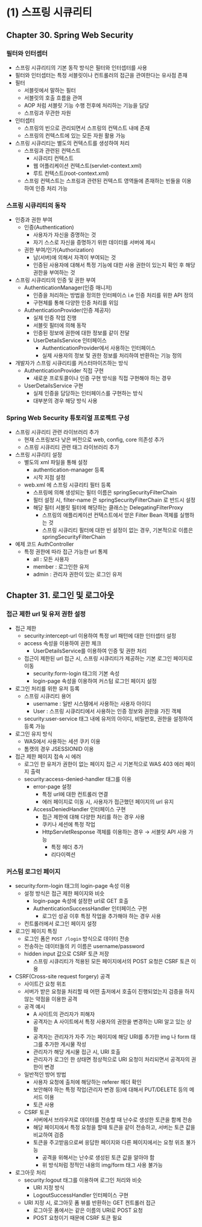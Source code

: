 # (1) 스프링 시큐리티

## Chapter 30. Spring Web Security
### 필터와 인터셉터
* 스프링 시큐리티의 기본 동작 방식은 필터와 인터셉터를 사용
* 필터와 인터셉터는 특정 서블릿이나 컨트롤러의 접근을 관여한다는 유사점 존재
* 필터
  * 서블릿에서 말하는 필터
  * 서블릿의 호출 흐름을 관여
  * AOP 처럼 서블릿 기능 수행 전후에 처리하는 기능을 담당
  * 스프링과 무관한 자원
* 인터셉터
  * 스프링의 빈으로 관리되면서 스프링의 컨텍스트 내에 존재
  * 스프링의 컨텍스트에 있는 모든 자원 활용 가능
* 스프링 시큐리티는 별도의 컨텍스트를 생성하여 처리
  * 스프링과 관련된 컨텍스트
    * 시큐리티 컨텍스트
    * 웹 어플리케이션 컨텍스트(servlet-context.xml)
    * 루트 컨텍스트(root-context.xml)
  * 스프링 컨텍스트는 스프링과 관련된 컨텍스트 영역들에 존재하는 빈들을 이용하여 인증 처리 가능

### 스프링 시큐리티의 동작
* 인증과 권한 부여
  * 인증(Authentication)
    * 사용자가 자신을 증명하는 것
    * 자기 스스로 자신을 증명하기 위한 데이터를 서버에 제시
  * 권한 부여/인가(Authorization)
    * 남(서버)에 의해서 자격이 부여되는 것
    * 인증된 사용자에 대해서 특정 기능에 대한 사용 권한이 있는지 확인 후 해당 권한을 부여하는 것
* 스프링 시큐리티의 인증 및 권한 부여
  * AuthenticationManager(인증 매니저)
    * 인증을 처리하는 방법을 정의한 인터페이스 i.e 인증 처리를 위한 API 정의
    * 구현체를 통해 다양한 인증 처리를 위임
  * AuthenticationProvider(인증 제공자)
    * 실제 인증 작업 진행
    * 서블릿 필터에 의해 동작
    * 인증된 정보에 권한에 대한 정보를 같이 전달
    * UserDetailsService 인터페이스
      * AuthenticationProvider에서 사용하는 인터페이스
      * 실제 사용자의 정보 및 권한 정보를 처리하여 반환하는 기능 정의
* 개발자가 스프링 시큐리티를 커스터마이즈하는 방식
  * AuthenticationProvider 직접 구현
    * 새로운 프로토콜이나 인증 구현 방식을 직접 구현해야 하는 경우
  * UserDetailsService 구현
    * 실제 인증을 담당하는 인터페이스를 구현하는 방식
    * 대부분의 경우 해당 방식 사용

### Spring Web Security 튜토리얼 프로젝트 구성
* 스프링 시큐리티 관련 라이브러리 추가
  * 현재 스프링보다 낮은 버전으로 web, config, core 의존성 추가
  * 스프링 시큐리티 관련 태그 라이브러리 추가
* 스프링 시큐리티 설정
  * 별도의 xml 파일을 통해 설정
    * authentication-manager 등록
    * 시작 지점 설정
  * web.xml 에 스프링 시큐리티 필터 등록
    * 스프링에 의해 생성되는 필터 이름은 springSecurityFilterChain
    * 필터 설정 시, filter-name 은 springSecurityFilterChain 로 반드시 설정
    * 해당 필터 서블릿 필터에 해당하는 클래스는 DelegatingFilterProxy
      * 스프링의 애플리케이션 컨텍스트에서 얻은 Filter Bean 객체를 실행하는 것
      * 스프링 시큐리티 필터에 대한 빈 설정이 없는 경우, 기본적으로 이름은 springSecurityFilterChain
* 예제 코드 AuthController
  * 특정 권한에 따라 접근 가능한 url 통제
    * all : 모든 사용자
    * member : 로그인한 유저
    * admin : 관리자 권한이 있는 로그인 유저


## Chapter 31. 로그인 및 로그아웃
### 접근 제한 url 및 유저 권한 설정
* 접근 제한
  * security:intercept-url 이용하여 특정 url 패턴에 대한 인터셉터 설정
  * access 속성을 이용하여 권한 체크
    * UserDetailsService를 이용하여 인증 및 권한 처리
  * 접근이 제한된 url 접근 시, 스프링 시큐리티가 제공하는 기본 로그인 페이지로 이동
    * security:form-login 태그의 기본 속성
    * login-page 속성을 이용하여 커스텀 로그인 페이지 설정
* 로그인 처리를 위한 유저 등록
  * 스프링 시큐리티 용어
    * username : 일반 시스템에서 사용하는 사용자 아이디
    * User : 스프링 시큐리티에서 사용하는 인증 정보와 권한을 가진 객체
  * security:user-service 태그 내에 유저의 아이디, 비밀번호, 권한을 설정하여 등록 가능
* 로그인 유지 방식
  * WAS에서 사용하는 세션 쿠키 이용
  * 톰캣의 경우 JSESSIONID 이용
* 접근 제한 페이지 접속 시 에러
  * 로그인 한 유저가 권한이 없는 페이지 접근 시 기본적으로 WAS 403 에러 페이지 출력
  * security:access-denied-handler 태그를 이용
    * error-page 설정
      * 특정 url에 대한 컨트롤러 연결
      * 에러 페이지로 이동 시, 사용자가 접근했던 페이지의 url 유지
    * AccessDeniedHandler 인터페이스 구현
      * 접근 제한에 대해 다양한 처리를 하는 경우 사용
      * 쿠키나 세션에 특정 작업
      * HttpServletResponse 객체를 이용하는 경우 &rightarrow; 서블릿 API 사용 가능
        * 특정 헤더 추가
        * 리다이렉션

### 커스텀 로그인 페이지
* security:form-login 태그의 login-page 속성 이용
  * 설정 방식은 접근 제한 페이지와 비슷
    * login-page 속성에 설정한 url로 GET 호출
    * AuthenticationSuccessHandler 인터페이스 구현
      * 로그인 성공 이후 특정 작업을 추가해야 하는 경우 사용
  * 컨트롤러에서 로그인 페이지 설정
* 로그인 페이지 특징
  * 로그인 폼은 `POST /login` 방식으로 데이터 전송
  * 전송하는 데이터들의 키 이름은 username/password
  * hidden input 값으로 CSRF 토큰 저장
    * 스프링 시큐리티가 적용된 모든 페이지에서의 POST 요청은 CSRF 토큰 이용
* CSRF(Cross-site request forgery) 공격
  * 사이트간 요청 위조
  * 서버가 받은 요청을 처리할 때 어떤 출저에서 호출이 진행되었는지 검증을 하지 않는 약점을 이용한 공격
  * 공격 예시
    * A 사이트의 관리자가 피해자
    * 공격자는 A 사이트에서 특정 사용자의 권한을 변경하는 URI 알고 있는 상황
    * 공격자는 관리자가 자주 가는 페이지에 해당 URI를 추가한 img 나 form 태그를 추가한 게시물 작성
    * 관리자가 해당 게시물 접근 시, URI 호출
    * 관리자가 로그인 한 상태면 정상적으로 URI 요청이 처리되면서 공격자의 권한이 변경
  * 일반적인 방어 방법
    * 사용자 요청에 출처에 해당하는 referer 헤더 확인
    * 보안해야 하는 특정 작업(관리자 변경 등)에 대해서 PUT/DELETE 등의 메서드 이용
    * 토큰 사용
  * CSRF 토큰
    * 서버에서 브라우저로 데이터를 전송할 때 난수로 생성한 토큰을 함께 전송
    * 해당 페이지에서 특정 요청을 할때 토큰을 같이 전송하고, 서버는 토큰 값을 비교하여 검증
    * 토큰을 주고받음으로써 응답한 페이지와 다른 페이지에서는 요청 위조 불가능
      * 공격을 위해서는 난수로 생성된 토큰 값을 알아야 함
      * 위 방식처럼 정적인 내용의 img/form 태그 사용 불가능
* 로그아웃 처리
  * security:logout 태그를 이용하며 로그인 처리와 비슷
    * URI 지정 방식
    * LogoutSuccessHandler 인터페이스 구현
  * URI 지정 시, 로그아웃 폼 뷰를 반환하는 GET 컨트롤러 접근
    * 로그아웃 폼에서는 같은 이름의 URI로 POST 요청
    * POST 요청이기 때문에 CSRF 토큰 필요